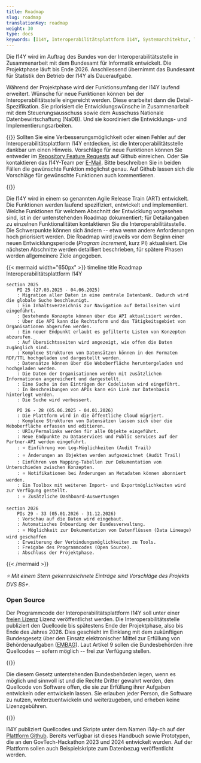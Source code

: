 ```yaml
---
title: Roadmap
slug: roadmap
translationKey: roadmap
weight: 30
type: docs
keywords: [I14Y, Interoperabilitätsplattform I14Y, Systemarchitektur, Technik, Datenbank, Entwicklung, Roadmap, Agile Release Train (ART)]
---
```


Die I14Y wird im Auftrag des Bundes von der Interoperabilitätsstelle in Zusammenarbeit mit dem Bundesamt für Informatik entwickelt. Die Projektphase läuft bis Ende 2026. Anschliessend übernimmt das Bundesamt für Statistik den Betrieb der I14Y als Daueraufgabe. 

Während der Projektphase wird der Funktionsumfang der I14Y laufend erweitert. Wünsche für neue Funktionen können bei der Interoperabilitätsstelle eingereicht werden. Diese erarbeitet dann die Detail-Spezifikation. Sie priorisiert die Entwicklungswünsche in Zusammenarbeit mit dem Steuerungsausschuss sowie dem Ausschuss Nationale Datenbewirtschaftung (NaDB). Und sie koordiniert die Entwicklungs- und Implementierungsarbeiten. 

{{<alert title="Ihre Anregungen sind willkommen" color="success">}}
Sollten Sie eine Verbesserungsmöglichkeit oder einen Fehler auf der Interoperabilitätsplattform I14Y entdecken, ist die Interoperabilitätsstelle dankbar um einen Hinweis. Vorschläge für neue Funktionen können Sie entweder im [Repository Feature Requests](https://github.com/I14Y-ch/feature-requests/issues) auf Github einreichen. Oder Sie kontaktieren das I14Y-Team per [E-Mail](mailto:i14y@bfs.admin.ch). Bitte beschreiben Sie in beiden Fällen die gewünschte Funktion möglichst genau. Auf Github lassen sich die Vorschläge für gewünschte Funktionen auch kommentieren.   

{{</alert>}}

Die I14Y wird in einem so genannten Agile Release Train (ART) entwickelt. Die Funktionen werden laufend spezifiziert, entwickelt und implementiert. Welche Funktionen für welchem Abschnitt der Entwicklung vorgesehen sind, ist in der untenstehenden Roadmap dokumentiert; für Detailangaben zu einzelnen Funktionalitäten kontaktieren Sie die Interoperabilitätsstelle. Die Schwerpunkte können sich ändern -- etwa wenn andere Anforderungen hoch priorisiert werden. Die Roadmap wird jeweils vor dem Beginn einer neuen Entwicklungsperiode (*Program Increment*, kurz PI) aktualisiert. Die nächsten Abschnitte werden detailliert beschrieben, für spätere Phasen werden allgemeinere Ziele angegeben.  

{{< mermaid width="650px" >}}
timeline
    title Roadmap Interoperabilitätsplattform I14Y
    
    section 2025
        PI 25 (27.03.2025 - 04.06.2025)
        : Migration aller Daten in eine zentrale Datenbank. Dadurch wird die globale Suche beschleunigt.
        : Ein Inhaltsverzeichnis zur Navigation auf Detailseiten wird eingeführt.
        : Bestehende Konzepte können über die API aktualisiert werden.
        : Über die API kann die Rechtsform und das Tätigkeitsgebiet von Organisationen abgerufen werden.
        : Ein neuer Endpunkt erlaubt es gefilterte Listen von Konzepten abzurufen.
        : Auf Übersichtsseiten wird angezeigt, wie offen die Daten zugänglich sind. 
        : Komplexe Strukturen von Datensätzen können in den Formaten RDF/TTL hochgeladen und dargestellt werden. 
        : Datensätze können über die Weboberfläche heruntergeladen und hochgeladen werden.
        : Die Daten der Organisationen werden mit zusätzlichen Informationen angereichert und dargestellt.
        : Eine Suche in den Einträgen der Codelisten wird eingeführt.
        : In Beschreibungen von APIs kann ein Link zur Datenbasis hinterlegt werden.
        : Die Suche wird verbessert.
        
        PI 26 - 28 (05.06.2025 - 04.01.2026)
        : Die Plattform wird in die öffentliche Cloud migriert.
        : Komplexe Strukturen von Datensätzen lassen sich über die Weboberfläche erfassen und editieren.
        : URIs/Permalinks werden für alle Objekte eingeführt.
        : Neue Endpunkte zu Dataservices und Public services auf der Partner-API werden eingeführt.
        : ⭐ Einführung von Log-Möglichkeiten (Audit Trail)
        : ⭐ Änderungen an Objekten werden aufgezeichnet (Audit Trail)
        : Einführen von Mapping-Tabellen zur Dokumentation von Unterschieden zwischen Konzepten.
        : ⭐ Notifikationen bei Änderungen an Metadaten können abonniert werden.
        : Ein Toolbox mit weiteren Import- und Exportmöglichkeiten wird zur Verfügung gestellt.
        : ⭐ Zusätzliche Dashboard-Auswertungen
  
    section 2026
        PIs 29 - 33 (05.01.2026 - 31.12.2026)
        : Vorschau auf die Daten wird eingebaut.
        : Automatisches Onboarding der Bundesverwaltung.
        : ⭐ Möglichkeit zur Dokumentation von Datenflüssen (Data Lineage) wird geschaffen
        : Erweiterung der Verbindungsmöglichkeiten zu Tools.
        : Freigabe des Programmcodes (Open Source).
        : Abschluss der Projektphase.
{{< /mermaid >}}

*⭐ Mit einem Stern gekennzeichnete Einträge sind Vorschläge des Projekts DVS BS+.*


### Open Source
Der Programmcode der Interoperabilitätsplattform I14Y soll unter einer [freien Lizenz](https://www.gnu.org/licenses) Lizenz veröffentlichst werden. Die Interoperabilitätsstelle publiziert den Quellcode bis spätestens Ende der Projektphase, also bis Ende des Jahres 2026. Dies geschieht im Einklang mit dem zukünftigen Bundesgesetz über den Einsatz elektronischer Mittel zur Erfüllung von Behördenaufgaben ([EMBAG](https://www.fedlex.admin.ch/eli/fga/2023/787/de#art_9)). Laut Artikel 9 sollen die Bundesbehörden ihre Quellcodes -- sofern möglich -- frei zur Verfügung stellen. 

{{<card header="Gesetzesgrundlage" title="__Art. 9 Open Source Software__" footer="Bundesgesetz über den Einsatz elektronischer Mittel zur Erfüllung von Behördenaufgaben [(EMBAG)](https://www.fedlex.admin.ch/eli/fga/2023/787/de#art_9)">}}

Die diesem Gesetz unterstehenden Bundesbehörden legen, wenn es möglich und sinnvoll ist und die Rechte Dritter gewahrt werden, den Quellcode von Software offen, die sie zur Erfüllung ihrer Aufgaben entwickeln oder entwickeln lassen. Sie erlauben jeder Person, die Software zu nutzen, weiterzuentwickeln und weiterzugeben, und erheben keine Lizenzgebühren.

{{</card>}}

I14Y publiziert Quellcodes und Skripte unter dem Namen i14y-ch auf der [Plattform Github](https://github.com/i14y-ch). Bereits verfügbar ist dieses Handbuch sowie Prototypen, die an den GovTech-Hackathon 2023 und 2024 entwickelt wurden. Auf der Plattform sollen auch Beispielskripte zum Datenbezug veröffentlicht werden.
